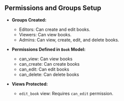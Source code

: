 ## Permissions and Groups Setup

- **Groups Created:**
  - Editors: Can create and edit books.
  - Viewers: Can view books.
  - Admins: Can view, create, edit, and delete books.

- **Permissions Defined in `Book` Model:**
  - can_view: Can view books
  - can_create: Can create books
  - can_edit: Can edit books
  - can_delete: Can delete books

- **Views Protected:**
  - `edit_book` view: Requires `can_edit` permission.
